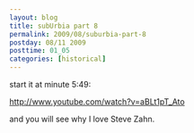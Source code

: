 ```yaml
---
layout: blog
title: subUrbia part 8
permalink: 2009/08/suburbia-part-8
postday: 08/11 2009
posttime: 01_05
categories: [historical]
---
```


<p>start it at minute 5:49:</p>
<p><a href="http://www.youtube.com/watch?v=aBLt1pT_Ato" title="http://www.youtube.com/watch?v=aBLt1pT_Ato">http://www.youtube.com/watch?v=aBLt1pT_Ato</a></p>
<p>and you will see why I love Steve Zahn.</p>

